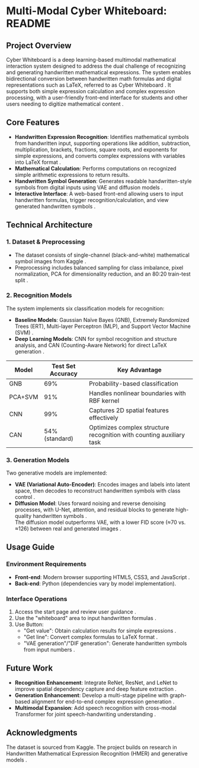 # Multi-Modal Cyber Whiteboard: README

## Project Overview
Cyber Whiteboard is a deep learning-based multimodal mathematical interaction system designed to address the dual challenge of recognizing and generating handwritten mathematical expressions. The system enables bidirectional conversion between handwritten math formulas and digital representations such as LaTeX, referred to as Cyber Whiteboard . It supports both simple expression calculation and complex expression processing, with a user-friendly front-end interface for students and other users needing to digitize mathematical content .

## Core Features
- **Handwritten Expression Recognition**: Identifies mathematical symbols from handwritten input, supporting operations like addition, subtraction, multiplication, brackets, fractions, square roots, and exponents for simple expressions, and converts complex expressions with variables into LaTeX format .
- **Mathematical Calculation**: Performs computations on recognized simple arithmetic expressions to return results.
- **Handwritten Symbol Generation**: Generates readable handwritten-style symbols from digital inputs using VAE and diffusion models .
- **Interactive Interface**: A web-based front-end allowing users to input handwritten formulas, trigger recognition/calculation, and view generated handwritten symbols .

## Technical Architecture
### 1. Dataset & Preprocessing
- The dataset consists of single-channel (black-and-white) mathematical symbol images from Kaggle .
- Preprocessing includes balanced sampling for class imbalance, pixel normalization, PCA for dimensionality reduction, and an 80:20 train-test split .

### 2. Recognition Models
The system implements six classification models for recognition:
- **Baseline Models**: Gaussian Naïve Bayes (GNB), Extremely Randomized Trees (ERT), Multi-layer Perceptron (MLP), and Support Vector Machine (SVM) .
- **Deep Learning Models**: CNN for symbol recognition and structure analysis, and CAN (Counting-Aware Network) for direct LaTeX generation .

| Model         | Test Set Accuracy | Key Advantage                                  |
|---------------|-------------------|------------------------------------------------|
| GNB           | 69%               | Probability-based classification               |
| PCA+SVM       | 91%               | Handles nonlinear boundaries with RBF kernel   |
| CNN           | 99%               | Captures 2D spatial features effectively       |
| CAN           | 54% (standard)    | Optimizes complex structure recognition with counting auxiliary task  |

### 3. Generation Models
Two generative models are implemented:
- **VAE (Variational Auto-Encoder)**: Encodes images and labels into latent space, then decodes to reconstruct handwritten symbols with class control .
- **Diffusion Model**: Uses forward noising and reverse denoising processes, with U-Net, attention, and residual blocks to generate high-quality handwritten symbols .  
The diffusion model outperforms VAE, with a lower FID score (≈70 vs. ≈126) between real and generated images .

## Usage Guide
### Environment Requirements
- **Front-end**: Modern browser supporting HTML5, CSS3, and JavaScript .
- **Back-end**: Python (dependencies vary by model implementation).

### Interface Operations
1. Access the start page and review user guidance .
2. Use the "whiteboard" area to input handwritten formulas .
3. Use Button:
   - "Get value": Obtain calculation results for simple expressions .
   - "Get line": Convert complex formulas to LaTeX format .
   - "VAE generation"/"DIF generation": Generate handwritten symbols from input numbers .

## Future Work
- **Recognition Enhancement**: Integrate ReNet, ResNet, and LeNet to improve spatial dependency capture and deep feature extraction .
- **Generation Enhancement**: Develop a multi-stage pipeline with graph-based alignment for end-to-end complex expression generation .
- **Multimodal Expansion**: Add speech recognition with cross-modal Transformer for joint speech-handwriting understanding .

## Acknowledgments
The dataset is sourced from Kaggle. The project builds on research in Handwritten Mathematical Expression Recognition (HMER) and generative models .
